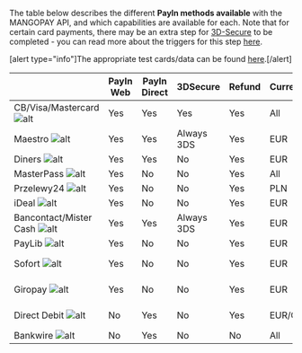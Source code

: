 The table below describes the different **PayIn methods available** with the MANGOPAY API, and which capabilities are available for each. Note that for certain card payments, there may be an extra step for [3D-Secure](https://mangopay.desk.com/customer/en/portal/articles/2572098-all-you-need-to-know-about-3d-secure-integration-workflow-etc-?b_id=10427) to be completed - you can read more about the triggers for this step [here](https://mangopay.desk.com/customer/en/portal/articles/2506712-what-is-the-trigger-for-3ds-is-it-possible-to-modify-it-?b_id=10427).

[alert type="info"]The appropriate test cards/data can be found [here](/guide/testing-payments).[/alert]

|  | PayIn Web | PayIn Direct | 3DSecure | Refund | Currency | Payment Type |
| -------- | -------- | -------- | -------- | -------- | -------- | -------- |
| CB/Visa/Mastercard  ![alt](/uploads/medias/cb-visa-mastercard.png)     | Yes |	Yes	| Yes | Yes | All |	Card |
| Maestro ![alt](/uploads/medias/103_0_574_Maestro21.png) | Yes | Yes | Always 3DS | Yes | EUR | Card |
| Diners ![alt](/uploads/medias/diners.png) | Yes | Yes | No | Yes | EUR | Card |
| MasterPass ![alt](/uploads/medias/MasterPass_200x1001.png) | Yes | No | No | Yes | All | Card |
| Przelewy24 ![alt](/uploads/medias/p24-small.png) | Yes | No | No | Yes | PLN | Card |
| iDeal ![alt](/uploads/medias/IDEAL_Logo.png) | Yes | No | No | Yes | EUR | Card |
| Bancontact/Mister Cash ![alt](/uploads/medias/bancontact.png) | Yes | Yes | Always 3DS | Yes | EUR | Card |
| PayLib ![alt](/uploads/medias/paylib.jpg) | Yes | No | No | Yes | EUR | Card |
| Sofort ![alt](/uploads/medias/Sofort.png) | Yes | No | No | Yes | EUR | Direct Debit |
| Giropay ![alt](/uploads/medias/giropay.jpg) | Yes | No | No | Yes | EUR | Direct Debit |
| Direct Debit ![alt](/uploads/medias/bank.png) | No | Yes | No | Yes | EUR/GBP | Direct Debit |
| Bankwire ![alt](/uploads/medias/bank.png) | No | Yes | No | No | All | Bankwire |